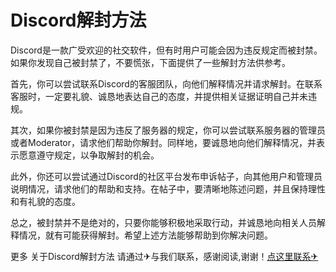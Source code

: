 # Discord解封方法

Discord是一款广受欢迎的社交软件，但有时用户可能会因为违反规定而被封禁。如果你发现自己被封禁了，不要慌张，下面提供了一些解封方法供参考。

首先，你可以尝试联系Discord的客服团队，向他们解释情况并请求解封。在联系客服时，一定要礼貌、诚恳地表达自己的态度，并提供相关证据证明自己并未违规。

其次，如果你被封禁是因为违反了服务器的规定，你可以尝试联系服务器的管理员或者Moderator，请求他们帮助你解封。同样地，要诚恳地向他们解释情况，并表示愿意遵守规定，以争取解封的机会。

此外，你还可以尝试通过Discord的社区平台发布申诉帖子，向其他用户和管理员说明情况，请求他们的帮助和支持。在帖子中，要清晰地陈述问题，并且保持理性和有礼貌的态度。

总之，被封禁并不是绝对的，只要你能够积极地采取行动，并诚恳地向相关人员解释情况，就有可能获得解封。希望上述方法能够帮助到你解决问题。

更多 关于Discord解封方法 请通过✈与我们联系，感谢阅读,谢谢！[点这里联系✈](https://a.k02.cc)